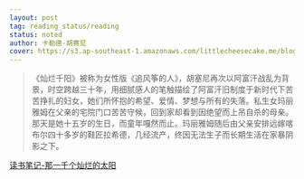 ```yaml
---
layout: post
tag: reading_status/reading
status: noted
author: 卡勒德·胡赛尼
cover: https://s3.ap-southeast-1.amazonaws.com/littlecheesecake.me/blog-post/books/灿烂千阳.jpg
---
```


>《灿烂千阳》被称为女性版《追风筝的人》，胡塞尼再次以阿富汗战乱为背景，时空跨越三十年，用细腻感人的笔触描绘了阿富汗旧制度于新时代下苦苦挣扎的妇女，她们所怀抱的希望、爱情、梦想与所有的失落。私生女玛丽雅姆在父亲的宅院门口苦苦守候，回到家却看到因绝望而上吊自杀的母亲。那天是她十五岁的生日，而童年嘎然而止。玛丽雅姆随后由父亲安排远嫁喀布尔四十多岁的鞋匠拉希德，几经流产，终因无法生子而长期生活在家暴阴影之下。

[读书笔记-那一千个灿烂的太阳](/blog2/2013/04/01/thousand-splendid-suns.html)